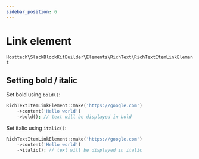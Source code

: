 ```yaml
---
sidebar_position: 6
---
```


# Link element

`Hosttech\SlackBlockKitBuilder\Elements\RichText\RichTextItemLinkElement`

## Setting bold / italic

Set bold using `bold()`:

```php
RichTextItemLinkElement::make('https://google.com')
    ->content('Hello world')
    ->bold(); // text will be displayed in bold
```

Set italic using `italic()`:

```php
RichTextItemLinkElement::make('https://google.com')
    ->content('Hello world')
    ->italic(); // text will be displayed in italic
```